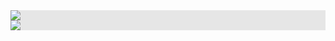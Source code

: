 
<img style="display: block;-webkit-user-select: none;margin: auto;background-color: hsl(0, 0%, 90%);" src="https://camo.githubusercontent.com/93b08cf9dfcbf01a8306ebc9b8acd61b0f4fbd9d2fb7cece3d6dbd6a56060c19/68747470733a2f2f692e696d6775722e636f6d2f5943773437446d2e676966">

<img style="display: block;-webkit-user-select: none;margin: auto;background-color: hsl(0, 0%, 90%);" src="https://camo.githubusercontent.com/af06bd06125ccd2674198718cf1ac1fa701939c6b73a70aadcd20181d515ba3f/68747470733a2f2f692e696d6775722e636f6d2f6a6464324750762e676966">

<rect xmlns="http://www.w3.org/2000/svg" data-testid="card-bg" x="0.5" y="0.5" rx="4.5" height="99%" stroke="#c9ff00" width="494" fill="#0a0f0b" stroke-opacity="1"/>
